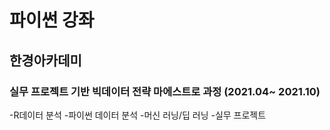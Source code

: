 # 파이썬 강좌

## 한경아카데미
### 실무 프로젝트 기반 빅데이터 전략 마에스트로 과정 (2021.04~ 2021.10)
-R데이터 분석
-파이썬 데이터 분석
-머신 러닝/딥 러닝
-실무 프로젝트